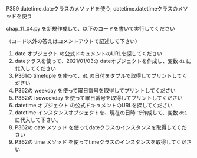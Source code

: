 P359 datetime.dateクラスのメソッドを使う, datetime.datetimeクラスのメソッドを使う

chap_11_04.py を新規作成して、以下のコードを書いて実行してください

（コード以外の答えはコメントアウトで記述して下さい）

1. date オブジェクト の公式ドキュメントのURLを探してください
1. dateクラスを使って、2021/01/03の dateオブジェクトを作成し、変数 `d1` に代入してください
1. P361の timetuple を使って、`d1` の日付をタプルで取得してプリントしてください
1. P362の weekday を使って曜日番号を取得してプリントしてください
1. P362の isoweekday を使って曜日番号を取得してプリントしてください
1. datetime オブジェクト の公式ドキュメントのURLを探してください
1. datetime インスタンスオブジェクトを、現在の日時 で作成して、変数 `dt1` に代入して下さい。
1. P362の date メソッド を使ってdateクラスのインスタンスを取得してください
1. P362の time メソッド を使ってtimeクラスのインスタンスを取得してください


